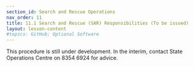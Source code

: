```yaml
---
section_id: Search and Rescue Operations
nav_order: 11
title: 11.1 Search and Rescue (SAR) Responsibilities (To be issued)
layout: lesson-content
#topics: GitHub; Optional Software
---
```


This procedure is still under development. In the interim, contact State Operations Centre on 8354 6924 for advice.